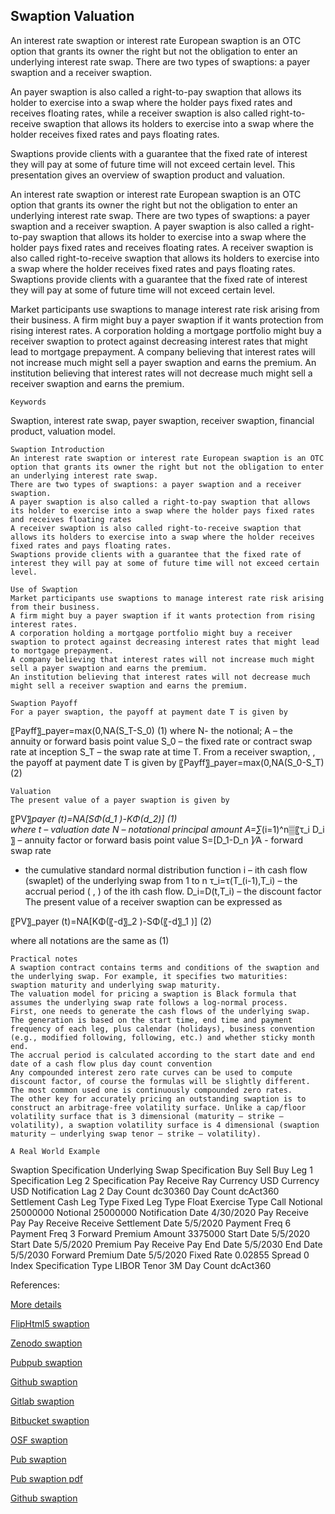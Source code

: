 ## Swaption Valuation
   
An interest rate swaption or interest rate European swaption is an OTC option that grants its owner the right but not the obligation to enter an underlying interest rate swap. There are two types of swaptions: a payer swaption and a receiver swaption.

An payer swaption is also called a right-to-pay swaption that allows its holder to exercise into a swap where the holder pays fixed rates and receives floating rates, while a receiver swaption is also called right-to-receive swaption that allows its holders to exercise into a swap where the holder receives fixed rates and pays floating rates.

Swaptions provide clients with a guarantee that the fixed rate of interest they will pay at some of future time will not exceed certain level. This presentation gives an overview of swaption product and valuation. 

An interest rate swaption or interest rate European swaption is an OTC option that grants its owner the right but not the obligation to enter an underlying interest rate swap. There are two types of swaptions: a payer swaption and a receiver swaption. A payer swaption is also called a right-to-pay swaption that allows its holder to exercise into a swap where the holder pays fixed rates and receives floating rates. A receiver swaption is also called right-to-receive swaption that allows its holders to exercise into a swap where the holder receives fixed rates and pays floating rates. Swaptions provide clients with a guarantee that the fixed rate of interest they will pay at some of future time will not exceed certain level.

Market participants use swaptions to manage interest rate risk arising from their business. A firm might buy a payer swaption if it wants protection from rising interest rates. A corporation holding a mortgage portfolio might buy a receiver swaption to protect against decreasing interest rates that might lead to mortgage prepayment. A company believing that interest rates will not increase much might sell a payer swaption and earns the premium. An institution believing that interest rates will not decrease much might sell a receiver swaption and earns the premium.

	Keywords
Swaption, interest rate swap, payer swaption, receiver swaption, financial product, valuation model.

	Swaption Introduction
	An interest rate swaption or interest rate European swaption is an OTC option that grants its owner the right but not the obligation to enter an underlying interest rate swap. 
	There are two types of swaptions: a payer swaption and a receiver swaption. 
	A payer swaption is also called a right-to-pay swaption that allows its holder to exercise into a swap where the holder pays fixed rates and receives floating rates
	A receiver swaption is also called right-to-receive swaption that allows its holders to exercise into a swap where the holder receives fixed rates and pays floating rates.
	Swaptions provide clients with a guarantee that the fixed rate of interest they will pay at some of future time will not exceed certain level.

	Use of Swaption
	Market participants use swaptions to manage interest rate risk arising from their business.
	A firm might buy a payer swaption if it wants protection from rising interest rates.
	A corporation holding a mortgage portfolio might buy a receiver swaption to protect against decreasing interest rates that might lead to mortgage prepayment.
	A company believing that interest rates will not increase much might sell a payer swaption and earns the premium.
	An institution believing that interest rates will not decrease much might sell a receiver swaption and earns the premium.

	Swaption Payoff
	For a payer swaption, the payoff at payment date T is given by
〖Payff〗_payer=max⁡(0,NA(S_T-S_0)		(1)
where 
N- the notional;
A – the annuity or forward basis point value
S_0 – the fixed rate or contract swap rate at inception
S_T – the swap rate at time T.
	From a receiver swaption, , the payoff at payment date T is given by
〖Payff〗_payer=max⁡(0,NA(S_0-S_T)		(2)

	Valuation
	The present value of a payer swaption is given by
 〖PV〗_payer (t)=NA[SΦ(d_1 )-KΦ(d_2)] 			(1)                          
where
	t   –  valuation date
	N  – notational principal amount
A=∑_(i=1)^n▒〖τ_i D_i 〗 – annuity factor or forward basis point value
S=[D_1-D_n ]⁄A  - forward swap rate
  -  the cumulative standard normal distribution function
	i  –  ith cash flow (swaplet) of the underlying swap from 1 to n
	τ_i=τ(T_(i-1),T_i) – the accrual period ( , ) of the ith cash flow.
	D_i=D(t,T_i)  –  the discount factor
	The present value of a receiver swaption can be expressed as

 〖PV〗_payer (t)=NA[KΦ(〖-d〗_2 )-SΦ(〖-d〗_1 )] 			(2)      
                    
where all notations are the same as (1)

	Practical notes
	A swaption contract contains terms and conditions of the swaption and the underlying swap. For example, it specifies two maturities: swaption maturity and underlying swap maturity.
	The valuation model for pricing a swaption is Black formula that assumes the underlying swap rate follows a log-normal process.
	First, one needs to generate the cash flows of the underlying swap. The generation is based on the start time, end time and payment frequency of each leg, plus calendar (holidays), business convention (e.g., modified following, following, etc.) and whether sticky month end.
	The accrual period is calculated according to the start date and end date of a cash flow plus day count convention 
	Any compounded interest zero rate curves can be used to compute discount factor, of course the formulas will be slightly different. The most common used one is continuously compounded zero rates.
	The other key for accurately pricing an outstanding swaption is to construct an arbitrage-free volatility surface. Unlike a cap/floor volatility surface that is 3 dimensional (maturity – strike – volatility), a swaption volatility surface is 4 dimensional (swaption maturity – underlying swap tenor – strike – volatility).

	A Real World Example
Swaption Specification	Underlying Swap Specification
Buy Sell	Buy	Leg 1 Specification	Leg 2 Specification
Pay Receive	Ray	Currency	USD	Currency	USD
Notification Lag	2	Day Count	dc30360	Day Count	dcAct360
Settlement	Cash	Leg Type	Fixed	Leg Type	Float
Exercise Type	Call	Notional	25000000	Notional	25000000
Notification Date	4/30/2020	Pay Receive	Pay	Pay Receive	Receive
Settlement Date	5/5/2020	Payment Freq	6	Payment Freq	3
Forward Premium Amount	3375000	Start Date	5/5/2020	Start Date	5/5/2020
Premium Pay Receive	Pay	End Date	5/5/2030	End Date	5/5/2030
Forward Premium Date	5/5/2020	Fixed Rate	0.02855	Spread	0
				Index Specification
				Type	LIBOR
				Tenor	3M
				Day Count	dcAct360


References:

				
[More details](./IrSwaption-37.pdf)
   
[FlipHtml5 swaption](https://fliphtml5.com/download/download-pdf-file.php?str=x0DZh9GTud3bENXamEzN4gzM5ITPkl0av9mY)
   
[Zenodo swaption](https://zenodo.org/record/4038217/files/IrSwaption-37.pdf)
   
[Pubpub swaption](https://interestrate.pubpub.org/pub/xktu5bnp/download/pdf)
   
[Github swaption](https://github.com/alanwhite1203/irSwaption/raw/main/IrSwaption-37.pdf)
   
[Gitlab swaption](https://gitlab.com/cmrm11/irswaption/-/raw/master/IrSwaption-37.pdf)
   
[Bitbucket swaption](https://bitbucket.org/cmrm11/irswaption/downloads/IrSwaption-37.pdf)
   
[OSF swaption](https://osf.io/f7yw9/download)

[Pub swaption](https://interestrate.pubpub.org/pub/xktu5bnp/release/1)

[Pub swaption pdf](https://assets.pubpub.org/cy48hxc6/61597601844789.pdf)

[Github swaption](https://github.com/alanwhite1203/irSwaption/raw/main/IrSwaption-37.pdf)
   